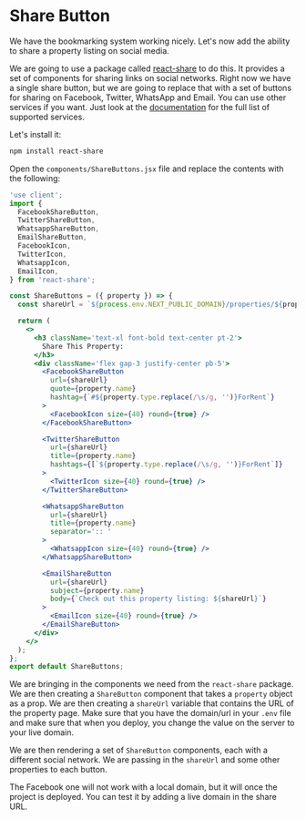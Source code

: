 # Share Button

We have the bookmarking system working nicely. Let's now add the ability to share a property listing on social media.

We are going to use a package called [react-share](https://www.npmjs.com/package/react-share) to do this. It provides a set of components for sharing links on social networks. Right now we have a single share button, but we are going to replace that with a set of buttons for sharing on Facebook, Twitter, WhatsApp and Email. You can use other services if you want. Just look at the [documentation](https://www.npmjs.com/package/react-share) for the full list of supported services.

Let's install it:

```bash
npm install react-share
```

Open the `components/ShareButtons.jsx` file and replace the contents with the following:

```jsx
'use client';
import {
  FacebookShareButton,
  TwitterShareButton,
  WhatsappShareButton,
  EmailShareButton,
  FacebookIcon,
  TwitterIcon,
  WhatsappIcon,
  EmailIcon,
} from 'react-share';

const ShareButtons = ({ property }) => {
  const shareUrl = `${process.env.NEXT_PUBLIC_DOMAIN}/properties/${property._id}`;

  return (
    <>
      <h3 className='text-xl font-bold text-center pt-2'>
        Share This Property:
      </h3>
      <div className='flex gap-3 justify-center pb-5'>
        <FacebookShareButton
          url={shareUrl}
          quote={property.name}
          hashtag={`#${property.type.replace(/\s/g, '')}ForRent`}
        >
          <FacebookIcon size={40} round={true} />
        </FacebookShareButton>

        <TwitterShareButton
          url={shareUrl}
          title={property.name}
          hashtags={[`${property.type.replace(/\s/g, '')}ForRent`]}
        >
          <TwitterIcon size={40} round={true} />
        </TwitterShareButton>

        <WhatsappShareButton
          url={shareUrl}
          title={property.name}
          separator=':: '
        >
          <WhatsappIcon size={40} round={true} />
        </WhatsappShareButton>

        <EmailShareButton
          url={shareUrl}
          subject={property.name}
          body={`Check out this property listing: ${shareUrl}`}
        >
          <EmailIcon size={40} round={true} />
        </EmailShareButton>
      </div>
    </>
  );
};
export default ShareButtons;
```

We are bringing in the components we need from the `react-share` package. We are then creating a `ShareButton` component that takes a `property` object as a prop. We are then creating a `shareUrl` variable that contains the URL of the property page. Make sure that you have the domain/url in your `.env` file and make sure that when you deploy, you change the value on the server to your live domain.

We are then rendering a set of `ShareButton` components, each with a different social network. We are passing in the `shareUrl` and some other properties to each button.

The Facebook one will not work with a local domain, but it will once the project is deployed. You can test it by adding a live domain in the share URL.
